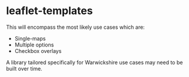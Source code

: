 # leaflet-templates

This will encompass the most likely use cases which are:

* Single-maps
* Multiple options
* Checkbox overlays

A library tailored specifically for Warwickshire use cases may need to be built over time.